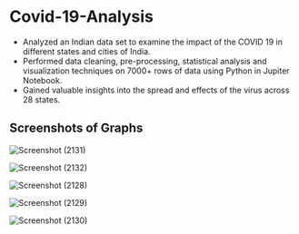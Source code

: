 # Covid-19-Analysis

- Analyzed an Indian data set to examine the impact of the COVID 19 in different states and cities of India. 
- Performed data cleaning, pre-processing, statistical analysis and visualization techniques on 7000+ rows of data using Python in Jupiter Notebook.
- Gained valuable insights into the spread and effects of the virus across 28 states.

## Screenshots of Graphs

![Screenshot (2131)](https://github.com/cddhant/Covid-19-Analysis/assets/70098886/3e57b34a-7802-4714-b94a-5a21681be798)

![Screenshot (2132)](https://github.com/cddhant/Covid-19-Analysis/assets/70098886/ad1587b3-3a81-4389-9bf3-534c641ff045)

![Screenshot (2128)](https://github.com/cddhant/Covid-19-Analysis/assets/70098886/d9c5d32d-cc6d-4359-9fd4-4eab79ed6b56)

![Screenshot (2129)](https://github.com/cddhant/Covid-19-Analysis/assets/70098886/31f1a90f-ec93-4cc2-acd7-f3bbcdd7e557)

![Screenshot (2130)](https://github.com/cddhant/Covid-19-Analysis/assets/70098886/f9fa129c-4acf-450b-af2f-e3b48f7a9e7e)


